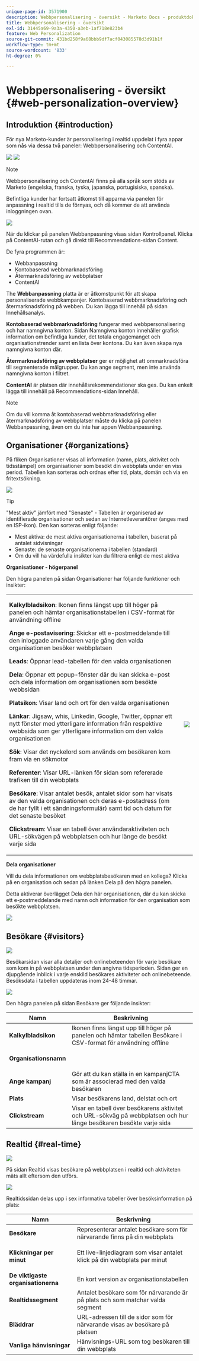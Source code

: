 ```yaml
---
unique-page-id: 3571900
description: Webbpersonalisering - översikt - Marketo Docs - produktdokumentation
title: Webbpersonalisering - översikt
exl-id: 31445a69-9a3a-4350-a3eb-1af718e823b4
feature: Web Personalization
source-git-commit: 431bd258f9a68bbb9df7acf043085578d3d91b1f
workflow-type: tm+mt
source-wordcount: '833'
ht-degree: 0%

---
```


# Webbpersonalisering - översikt {#web-personalization-overview}

## Introduktion {#introduction}

För nya Marketo-kunder är personalisering i realtid uppdelat i fyra appar som nås via dessa två paneler: Webbpersonalisering och ContentAI.

![](assets/pasted-image-at-2016-03-23-02-45-pm.png) ![](assets/mlm-homepage-content-ai-281-29.png)

>[!NOTE]
>
>Webbpersonalisering och ContentAI finns på alla språk som stöds av Marketo (engelska, franska, tyska, japanska, portugisiska, spanska).

Befintliga kunder har fortsatt åtkomst till apparna via panelen för anpassning i realtid tills de förnyas, och då kommer de att använda inloggningen ovan.

![](assets/image2016-2-9-8-3a52-3a32.png)

När du klickar på panelen Webbanpassning visas sidan Kontrollpanel. Klicka på ContentAI-rutan och gå direkt till Recommendations-sidan Content.

De fyra programmen är:

* Webbanpassning
* Kontobaserad webbmarknadsföring
* Återmarknadsföring av webbplatser
* ContentAI

The **Webbanpassning** platta är er åtkomstpunkt för att skapa personaliserade webbkampanjer. Kontobaserad webbmarknadsföring och återmarknadsföring på webben. Du kan lägga till innehåll på sidan Innehållsanalys.

**Kontobaserad webbmarknadsföring** fungerar med webbpersonalisering och har namngivna konton. Sidan Namngivna konton innehåller grafisk information om befintliga kunder, det totala engagemanget och organisationstrender samt en lista över kontona. Du kan även skapa nya namngivna konton där.

**Återmarknadsföring av webbplatser** ger er möjlighet att ommarknadsföra till segmenterade målgrupper. Du kan ange segment, men inte använda namngivna konton i filtret.

**ContentAI** är platsen där innehållsrekommendationer ska ges. Du kan enkelt lägga till innehåll på Recommendations-sidan Innehåll.

>[!NOTE]
>
>Om du vill komma åt kontobaserad webbmarknadsföring eller återmarknadsföring av webbplatser måste du klicka på panelen Webbanpassning, även om du inte har appen Webbanpassning.

## Organisationer {#organizations}

På fliken Organisationer visas all information (namn, plats, aktivitet och tidsstämpel) om organisationer som besökt din webbplats under en viss period. Tabellen kan sorteras och ordnas efter tid, plats, domän och via en fritextsökning.

![](assets/image2014-11-10-19-3a23-3a18.png)

>[!TIP]
>
>&quot;Mest aktiv&quot; jämfört med &quot;Senaste&quot; - Tabellen är organiserad av identifierade organisationer och sedan av Internetleverantörer (anges med en ISP-ikon). Den kan sorteras enligt följande:
>
>* Mest aktiva: de mest aktiva organisationerna i tabellen, baserat på antalet sidvisningar
>* Senaste: de senaste organisationerna i tabellen (standard)
>* Om du vill ha värdefulla insikter kan du filtrera enligt de mest aktiva

**Organisationer - högerpanel**

Den högra panelen på sidan Organisationer har följande funktioner och insikter:

<table> 
 <tbody> 
  <tr> 
   <td><p><strong>Kalkylbladsikon</strong>: Ikonen finns längst upp till höger på panelen och hämtar organisationstabellen i CSV-format för användning offline</p><p><strong>Ange e-postavisering</strong>: Skickar ett e-postmeddelande till den inloggade användaren varje gång den valda organisationen besöker webbplatsen</p><p><strong>Leads</strong>: Öppnar lead-tabellen för den valda organisationen</p><p><strong>Dela</strong>: Öppnar ett popup-fönster där du kan skicka e-post och dela information om organisationen som besökte webbsidan</p><p><strong>Platsikon</strong>: Visar land och ort för den valda organisationen</p><p><strong>Länkar</strong>: Jigsaw, whis, Linkedin, Google, Twitter, öppnar ett nytt fönster med ytterligare information från respektive webbsida som ger ytterligare information om den valda organisationen</p><p><strong>Sök</strong>: Visar det nyckelord som används om besökaren kom fram via en sökmotor</p><p><strong>Referenter</strong>: Visar URL-länken för sidan som refererade trafiken till din webbplats</p><p><strong>Besökare</strong>: Visar antalet besök, antalet sidor som har visats av den valda organisationen och deras e-postadress (om de har fyllt i ett sändningsformulär) samt tid och datum för det senaste besöket</p><p><strong>Clickstream</strong>: Visar en tabell över användaraktiviteten och URL-sökvägen på webbplatsen och hur länge de besökt varje sida</p></td> 
   <td><img src="assets/image2014-11-10-19-3a22-3a47.png" data-linked-resource-id="5046291" data-linked-resource-type="attachment" data-base-url="https://docs.marketo.com" data-linked-resource-container-id="3571900"></td> 
  </tr> 
 </tbody> 
</table>

**Dela organisationer**

Vill du dela informationen om webbplatsbesökaren med en kollega? Klicka på en organisation och sedan på länken Dela på den högra panelen.

Detta aktiverar överlägget Dela den här organisationen, där du kan skicka ett e-postmeddelande med namn och information för den organisation som besökte webbplatsen.

![](assets/image2014-11-10-19-3a25-3a42.png)

## Besökare {#visitors}

![](assets/wp-vis.jpg)

Besökarsidan visar alla detaljer och onlinebeteenden för varje besökare som kom in på webbplatsen under den angivna tidsperioden. Sidan ger en djupgående inblick i varje enskild besökares aktiviteter och onlinebeteende. Besöksdata i tabellen uppdateras inom 24-48 timmar.

![](assets/image2014-11-10-19-3a45-3a49.png)

Den högra panelen på sidan Besökare ger följande insikter:

<table> 
 <thead> 
  <tr> 
   <th colspan="1" rowspan="1">Namn</th> 
   <th colspan="1" rowspan="1">Beskrivning</th> 
  </tr> 
 </thead> 
 <tbody> 
  <tr> 
   <td colspan="1" rowspan="1"><strong>Kalkylbladsikon</strong></td> 
   <td colspan="1" rowspan="1">Ikonen finns längst upp till höger på panelen och hämtar tabellen Besökare i CSV-format för användning offline</td> 
  </tr> 
  <tr> 
   <td colspan="1" rowspan="1"><p><strong>Organisationsnamn</strong></p></td> 
   <td colspan="1" rowspan="1"> </td> 
  </tr> 
  <tr> 
   <td colspan="1" rowspan="1"><strong>Ange kampanj</strong></td> 
   <td colspan="1" rowspan="1">Gör att du kan ställa in en kampanjCTA som är associerad med den valda besökaren</td> 
  </tr> 
  <tr> 
   <td colspan="1"><strong>Plats</strong></td> 
   <td colspan="1">Visar besökarens land, delstat och ort</td> 
  </tr> 
  <tr> 
   <td colspan="1" rowspan="1"><strong>Clickstream</strong></td> 
   <td colspan="1" rowspan="1">Visar en tabell över besökarens aktivitet och URL-sökväg på webbplatsen och hur länge besökaren besökte varje sida</td> 
  </tr> 
 </tbody> 
</table>

## Realtid {#real-time}

![](assets/wp-real.jpg)

På sidan Realtid visas besökare på webbplatsen i realtid och aktiviteten mäts allt eftersom den utförs.

![](assets/image2014-11-10-19-3a49-3a55.png)

Realtidssidan delas upp i sex informativa tabeller över besöksinformation på plats:

<table> 
 <thead> 
  <tr> 
   <th colspan="1" rowspan="1">Namn</th> 
   <th colspan="1" rowspan="1">Beskrivning</th> 
  </tr> 
 </thead> 
 <tbody> 
  <tr> 
   <td colspan="1" rowspan="1"><strong>Besökare</strong></td> 
   <td colspan="1" rowspan="1"> Representerar antalet besökare som för närvarande finns på din webbplats</td> 
  </tr> 
  <tr> 
   <td colspan="1" rowspan="1"><p><strong>Klickningar per minut</strong></p></td> 
   <td colspan="1" rowspan="1"> Ett live-linjediagram som visar antalet klick på din webbplats per minut</td> 
  </tr> 
  <tr> 
   <td colspan="1" rowspan="1"><strong>De viktigaste organisationerna</strong></td> 
   <td colspan="1" rowspan="1">En kort version av organisationstabellen</td> 
  </tr> 
  <tr> 
   <td colspan="1"><strong>Realtidssegment</strong></td> 
   <td colspan="1">Antalet besökare som för närvarande är på plats och som matchar valda segment</td> 
  </tr> 
  <tr> 
   <td colspan="1"><strong>Bläddrar</strong></td> 
   <td colspan="1">URL-adressen till de sidor som för närvarande visas av besökare på platsen</td> 
  </tr> 
  <tr> 
   <td colspan="1" rowspan="1"><strong>Vanliga hänvisningar</strong></td> 
   <td colspan="1" rowspan="1">Hänvisnings-URL som tog besökaren till din webbplats</td> 
  </tr> 
 </tbody> 
</table>
